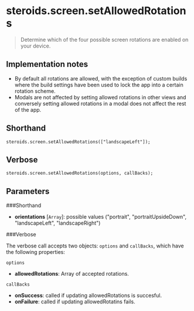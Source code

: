 steroids.screen.setAllowedRotations
===================================

  > Determine which of the four possible screen rotations are enabled on your device.

Implementation notes
--------------------
- By default all rotations are allowed, with the exception of custom builds where the build settings have been used to lock the app into a certain rotation scheme.
- Modals are not affected by setting allowed rotations in other views and conversely setting allowed rotations in a modal does not affect the rest of the app.

Shorthand
---------
    steroids.screen.setAllowedRotations(["landscapeLeft"]);

Verbose
-------
    steroids.screen.setAllowedRotations(options, callBacks);


Parameters
----------

###Shorthand

- __orientations__ [`Array`]: possible values ("portrait", "portraitUpsideDown", "landscapeLeft", "landscapeRight")


###Verbose

The verbose call accepts two objects: `options` and `callBacks`, which have the following properties:

`options`

- __allowedRotations__: Array of accepted rotations.

`callBacks`

- __onSuccess__: called if updating allowedRotations is succesful.
- __onFailure__: called if updating allowedRotatins fails.